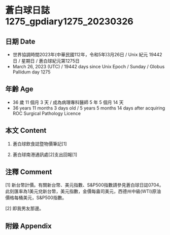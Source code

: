 [_metadata_:encoding]: - "utf-8"
[_metadata_:language]: - "zh-Hant-TW"
[_metadata_:fileformat]: - "markdown"
[_metadata_:MIME_type]: - "text/plain"
[_metadata_:markdown_version]: - "commonmark version 0.30"
[_metadata_:markdown_spec]: - "https://spec.commonmark.org/0.30/"

# 蒼白球日誌1275_gpdiary1275_20230326 #

## 日期 Date ##

* 世界協調時間2023年(中華民國112年，令和5年)3月26日 / Unix 紀元 19442 日 / 星期日 / 蒼白球紀元第1275日
* March 26, 2023 (UTC) / 19442 days since Unix Epoch / Sunday / Globus Pallidum day 1275

## 年齡 Age ##

* 36 歲 11 個月 3 天 / 成為病理專科醫師 5 年 5 個月 14 天
* 36 years 11 months 3 days old / 5 years 5 months 14 days after acquiring ROC Surgical Pathology Licence

## 本文 Content ##

1. 蒼白球飲食誌暨物價筆記[1]

    
2. 蒼白球南港通訊處[2]支出回報[1]

    

## 注釋 Comment ##

[1] 新台幣計價。有關新台幣、美元指數、S&P500指數請參見蒼白球日誌0704。此刻匯率為1美元兌新台幣，美元指數，金價每盎司美元，西德州中級(WTI)原油價格每桶美元，S&P500指數。


[2] 即我男友那邊。



## 附錄 Appendix ##

